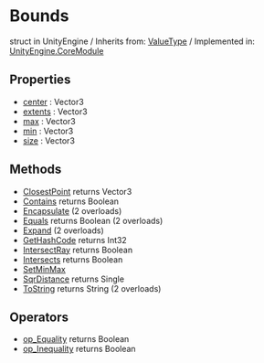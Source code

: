 # Bounds
struct in UnityEngine
 / Inherits from: <a href="https://docs.unity3d.com/6000.0/Documentation/ScriptReference/ValueType.html">ValueType</a> / Implemented in: <a href="https://docs.unity3d.com/6000.0/Documentation/ScriptReference/UnityEngine.CoreModule.html">UnityEngine.CoreModule</a>

## Properties
- <a href="https://docs.unity3d.com/6000.0/Documentation/ScriptReference/Bounds-center.html">center</a> : Vector3
- <a href="https://docs.unity3d.com/6000.0/Documentation/ScriptReference/Bounds-extents.html">extents</a> : Vector3
- <a href="https://docs.unity3d.com/6000.0/Documentation/ScriptReference/Bounds-max.html">max</a> : Vector3
- <a href="https://docs.unity3d.com/6000.0/Documentation/ScriptReference/Bounds-min.html">min</a> : Vector3
- <a href="https://docs.unity3d.com/6000.0/Documentation/ScriptReference/Bounds-size.html">size</a> : Vector3

## Methods
- <a href="https://docs.unity3d.com/6000.0/Documentation/ScriptReference/Bounds.ClosestPoint.html">ClosestPoint</a> returns Vector3
- <a href="https://docs.unity3d.com/6000.0/Documentation/ScriptReference/Bounds.Contains.html">Contains</a> returns Boolean
- <a href="https://docs.unity3d.com/6000.0/Documentation/ScriptReference/Bounds.Encapsulate.html">Encapsulate</a> (2 overloads)
- <a href="https://docs.unity3d.com/6000.0/Documentation/ScriptReference/Bounds.Equals.html">Equals</a> returns Boolean (2 overloads)
- <a href="https://docs.unity3d.com/6000.0/Documentation/ScriptReference/Bounds.Expand.html">Expand</a> (2 overloads)
- <a href="https://docs.unity3d.com/6000.0/Documentation/ScriptReference/Bounds.GetHashCode.html">GetHashCode</a> returns Int32
- <a href="https://docs.unity3d.com/6000.0/Documentation/ScriptReference/Bounds.IntersectRay.html">IntersectRay</a> returns Boolean
- <a href="https://docs.unity3d.com/6000.0/Documentation/ScriptReference/Bounds.Intersects.html">Intersects</a> returns Boolean
- <a href="https://docs.unity3d.com/6000.0/Documentation/ScriptReference/Bounds.SetMinMax.html">SetMinMax</a>
- <a href="https://docs.unity3d.com/6000.0/Documentation/ScriptReference/Bounds.SqrDistance.html">SqrDistance</a> returns Single
- <a href="https://docs.unity3d.com/6000.0/Documentation/ScriptReference/Bounds.ToString.html">ToString</a> returns String (2 overloads)

## Operators
- <a href="https://docs.unity3d.com/6000.0/Documentation/ScriptReference/Bounds.op_Equality.html">op_Equality</a> returns Boolean
- <a href="https://docs.unity3d.com/6000.0/Documentation/ScriptReference/Bounds.op_Inequality.html">op_Inequality</a> returns Boolean
